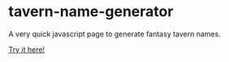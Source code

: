 # tavern-name-generator
A very quick javascript page to generate fantasy tavern names.


[Try it here!](https://eyeofmidas.github.io/tavern-name-generator/index.html)
